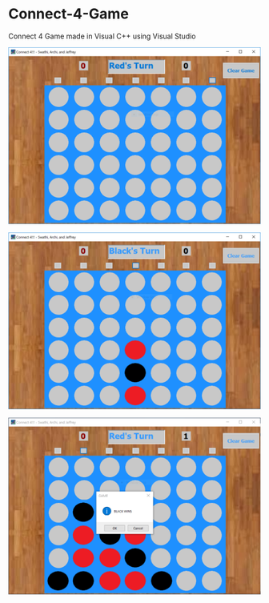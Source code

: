 # Connect-4-Game
Connect 4 Game made in Visual C++ using Visual Studio

![image](https://github.com/SwathiParthibha/Connect-4-Game/blob/master/Pictures/pic1.PNG)

![image](https://github.com/SwathiParthibha/Connect-4-Game/blob/master/Pictures/pic2.PNG)

![image](https://github.com/SwathiParthibha/Connect-4-Game/blob/master/Pictures/pic3.PNG)

